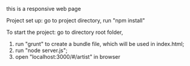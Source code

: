 this is a responsive web page

Project set up:
go to project directory, run "npm install"

To start the project:
go to directory root folder, 
1. run "grunt" to create a bundle file, which will be used in index.html; 
2. run "node server.js";
3. open "localhost:3000/#/artist" in browser
